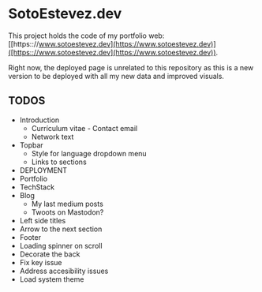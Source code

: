 # SotoEstevez.dev

This project holds the code of my portfolio web: [[https:://www.sotoestevez.dev](https://www.sotoestevez.dev)]([https:://www.sotoestevez.dev](https://www.sotoestevez.dev)).

Right now, the deployed page is unrelated to this repository as this is a new version to be deployed with all my new data and improved visuals.

## TODOS
* Introduction
  * Currículum vitae - Contact email
  * Network text
* Topbar
  * Style for language dropdown menu
  * Links to sections
* DEPLOYMENT
* Portfolio
* TechStack
* Blog
  * My last medium posts
  * Twoots on Mastodon?
* Left side titles
* Arrow to the next section
* Footer
* Loading spinner on scroll
* Decorate the back
* Fix key issue
* Address accesibility issues
* Load system theme